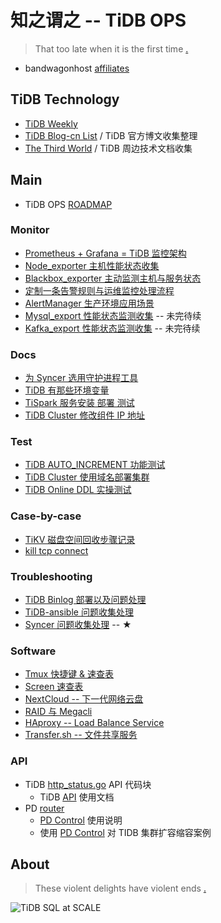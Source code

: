 # 知之谓之 -- TiDB OPS

> That too late when it is the first time [.](https://www.google.com/ "Google")

- bandwagonhost [affiliates](https://bandwagonhost.com/aff.php?aff=1572)

## TiDB Technology

- [TiDB Weekly](http://weekly.pingcap.com "Weekly update in TiDB")
- [TiDB Blog-cn List](TiDB-Blog-List.md) / TiDB 官方博文收集整理
- [The Third World](The-Third-World.md) / TiDB 周边技术文档收集

## Main

- TiDB OPS [ROADMAP](ROADMAP.md)

### Monitor

- [Prometheus + Grafana = TiDB 监控架构](Monitor/170601-Prometheus-Grafana.md)
- [Node_exporter 主机性能状态收集](Monitor/170602-Node_exporter.md)
- [Blackbox_exporter 主动监测主机与服务状态](Monitor/170603-Blackbox_exporter.md)
- [定制一条告警规则与运维监控处理流程](Monitor/170605-Alert-Rules-Case.md)
- [AlertManager 生产环境应用场景](Monitor/170607-AlertManager.md)
- [Mysql_export 性能状态监测收集](Monitor/170701-Mysql_export.md) -- 未完待续
- [Kafka_export 性能状态监测收集](Monitor/170702-Kafka_export.md) -- 未完待续

### Docs

- [为 Syncer 选用守护进程工具](Docs/180323-Systemd-Syncer.md)
- [TiDB 有那些环境变量](Docs/180411-TiDB-vars.md)
- [TiSpark 服务安装 部署 测试](Docs/180416-TiSpark-deploy.md)
- [TiDB Cluster 修改组件 IP 地址](Docs/180327-TiDB-IP.md)

### Test

- [TiDB AUTO_INCREMENT 功能测试](Test/180327-AutoIncrementTest.md)
- [TiDB Cluster 使用域名部署集群](Test/180406-TiDB-Domain.md)
- [TiDB Online DDL 实操测试](Test/171010-TiDB-Online-DDL.md)

### Case-by-case

- [TiKV 磁盘空间回收步骤记录](Case-by-case/180503-Disk-Space-recovery.md)
- [kill tcp connect](Case-by-case/180505-tcpkill.md)

### Troubleshooting

- [TiDB Binlog 部署以及问题处理](Troubleshooting/TiDB-Binlog.md)
- [TiDB-ansible 问题收集处理](Troubleshooting/tidb-ansible-FAQ.md)
- [Syncer 问题收集处理](Troubleshooting/Syncer-FAQ.md) -- ★

### Software

- [Tmux 快捷键 & 速查表](SoftWare/tmux.md)
- [Screen 速查表](SoftWare/screen.md)
- [NextCloud -- 下一代网络云盘](SoftWare/nextcloud.md)
- [RAID 与 Megacli](SoftWare/Megacli.md)
- [HAproxy -- Load Balance Service](SoftWare/HAproxy.md)
- [Transfer.sh -- 文件共享服务](SoftWare/Transfer.sh.md)

### API

- TiDB [http_status.go](https://github.com/pingcap/tidb/blob/master/server/http_status.go) API 代码块
  - TiDB [API](https://github.com/pingcap/tidb/blob/master/docs/tidb_http_api.md) 使用文档
- PD [router](https://github.com/pingcap/pd/blob/master/server/api/router.go)
  - [PD Control](https://github.com/pingcap/docs-cn/blob/master/tools/pd-control.md) 使用说明
  - 使用 [PD Control](https://github.com/pingcap/docs-cn/blob/master/op-guide/horizontal-scale.md) 对 TIDB 集群扩容缩容案例

## About

> These violent delights have violent ends [.](https://github.com/BigerCAP/tidb-ops "Westworld")

![TiDB SQL at SCALE](https://raw.githubusercontent.com/BigerCAP/tidb-ops/master/Media/about-logo.png "A Distributed HTAP database compatible with the MySQL protocol")
